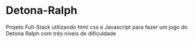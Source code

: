 # Detona-Ralph
Projeto Full-Stack utilizando html css e Javascript para fazer um jogo do Detona Ralph com três níveis de dificuldade
